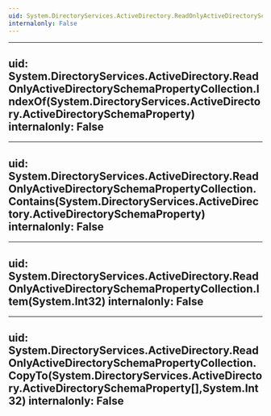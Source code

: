 ```yaml
---
uid: System.DirectoryServices.ActiveDirectory.ReadOnlyActiveDirectorySchemaPropertyCollection
internalonly: False
---
```


---
uid: System.DirectoryServices.ActiveDirectory.ReadOnlyActiveDirectorySchemaPropertyCollection.IndexOf(System.DirectoryServices.ActiveDirectory.ActiveDirectorySchemaProperty)
internalonly: False
---

---
uid: System.DirectoryServices.ActiveDirectory.ReadOnlyActiveDirectorySchemaPropertyCollection.Contains(System.DirectoryServices.ActiveDirectory.ActiveDirectorySchemaProperty)
internalonly: False
---

---
uid: System.DirectoryServices.ActiveDirectory.ReadOnlyActiveDirectorySchemaPropertyCollection.Item(System.Int32)
internalonly: False
---

---
uid: System.DirectoryServices.ActiveDirectory.ReadOnlyActiveDirectorySchemaPropertyCollection.CopyTo(System.DirectoryServices.ActiveDirectory.ActiveDirectorySchemaProperty[],System.Int32)
internalonly: False
---
